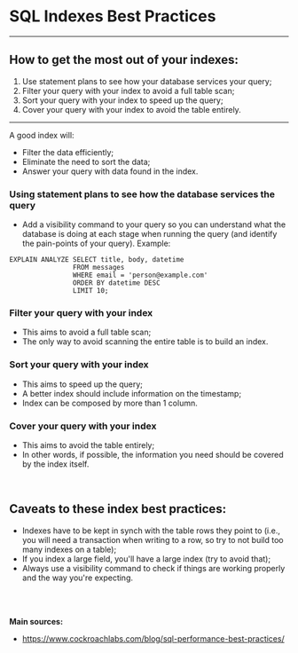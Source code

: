 # SQL Indexes Best Practices

***

## How to get the most out of your indexes:

1. Use statement plans to see how your database services your query;
2. Filter your query with your index to avoid a full table scan;
3. Sort your query with your index to speed up the query;
4. Cover your query with your index to avoid the table entirely.

***

A good index will:

- Filter the data efficiently;
- Eliminate the need to sort the data;
- Answer your query with data found in the index.

### Using statement plans to see how the database services the query

- Add a visibility command to your query so you can understand what the database is doing at each stage when running the query (and identify the pain-points of your query). Example:

```
EXPLAIN ANALYZE SELECT title, body, datetime
                FROM messages
                WHERE email = 'person@example.com'
                ORDER BY datetime DESC
                LIMIT 10;
```

### Filter your query with your index

- This aims to avoid a full table scan;
- The only way to avoid scanning the entire table is to build an index.

### Sort your query with your index

- This aims to speed up the query;
- A better index should include information on the timestamp;
- Index can be composed by more than 1 column.

### Cover your query with your index

- This aims to avoid the table entirely;
- In other words, if possible, the information you need should be covered by the index itself.

<br>

## Caveats to these index best practices:

- Indexes have to be kept in synch with the table rows they point to (i.e., you will need a transaction when writing to a row, so try to not build too many indexes on a table);
- If you index a large field, you'll have a large index (try to avoid that);
- Always use a visibility command to check if things are working properly and the way you're expecting.

<br>

<br>

<b>Main sources:</b>
- https://www.cockroachlabs.com/blog/sql-performance-best-practices/
